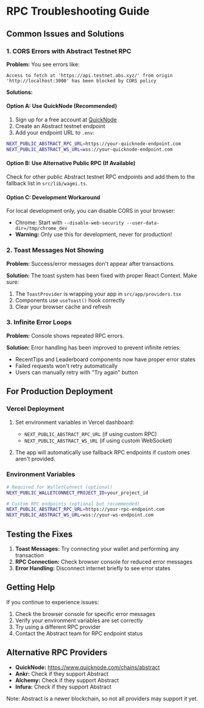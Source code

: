 # RPC Troubleshooting Guide

## Common Issues and Solutions

### 1. CORS Errors with Abstract Testnet RPC

**Problem:** You see errors like:
```
Access to fetch at 'https://api.testnet.abs.xyz/' from origin 'http://localhost:3000' has been blocked by CORS policy
```

**Solutions:**

#### Option A: Use QuickNode (Recommended)
1. Sign up for a free account at [QuickNode](https://www.quicknode.com/signup)
2. Create an Abstract testnet endpoint
3. Add your endpoint URL to `.env`:
```bash
NEXT_PUBLIC_ABSTRACT_RPC_URL=https://your-quicknode-endpoint.com
NEXT_PUBLIC_ABSTRACT_WS_URL=wss://your-quicknode-endpoint.com
```

#### Option B: Use Alternative Public RPC (If Available)
Check for other public Abstract testnet RPC endpoints and add them to the fallback list in `src/lib/wagmi.ts`.

#### Option C: Development Workaround
For local development only, you can disable CORS in your browser:
- Chrome: Start with `--disable-web-security --user-data-dir=/tmp/chrome_dev`
- **Warning:** Only use this for development, never for production!

### 2. Toast Messages Not Showing

**Problem:** Success/error messages don't appear after transactions.

**Solution:** The toast system has been fixed with proper React Context. Make sure:
1. The `ToastProvider` is wrapping your app in `src/app/providers.tsx`
2. Components use `useToast()` hook correctly
3. Clear your browser cache and refresh

### 3. Infinite Error Loops

**Problem:** Console shows repeated RPC errors.

**Solution:** Error handling has been improved to prevent infinite retries:
- RecentTips and Leaderboard components now have proper error states
- Failed requests won't retry automatically
- Users can manually retry with "Try again" button

## For Production Deployment

### Vercel Deployment
1. Set environment variables in Vercel dashboard:
   - `NEXT_PUBLIC_ABSTRACT_RPC_URL` (if using custom RPC)
   - `NEXT_PUBLIC_ABSTRACT_WS_URL` (if using custom WebSocket)

2. The app will automatically use fallback RPC endpoints if custom ones aren't provided.

### Environment Variables
```bash
# Required for WalletConnect (optional)
NEXT_PUBLIC_WALLETCONNECT_PROJECT_ID=your_project_id

# Custom RPC endpoints (optional but recommended)
NEXT_PUBLIC_ABSTRACT_RPC_URL=https://your-rpc-endpoint.com
NEXT_PUBLIC_ABSTRACT_WS_URL=wss://your-ws-endpoint.com
```

## Testing the Fixes

1. **Toast Messages:** Try connecting your wallet and performing any transaction
2. **RPC Connection:** Check browser console for reduced error messages
3. **Error Handling:** Disconnect internet briefly to see error states

## Getting Help

If you continue to experience issues:
1. Check the browser console for specific error messages
2. Verify your environment variables are set correctly
3. Try using a different RPC provider
4. Contact the Abstract team for RPC endpoint status

## Alternative RPC Providers

- **QuickNode:** https://www.quicknode.com/chains/abstract
- **Ankr:** Check if they support Abstract
- **Alchemy:** Check if they support Abstract
- **Infura:** Check if they support Abstract

Note: Abstract is a newer blockchain, so not all providers may support it yet.
